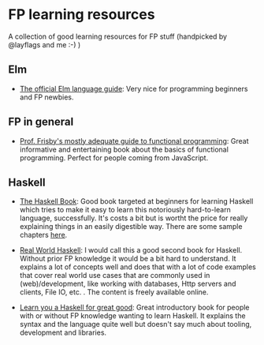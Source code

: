 # FP learning resources
A collection of good learning resources for FP stuff (handpicked by @layflags and me :-) )

## Elm

- [The official Elm language guide](https://guide.elm-lang.org/): Very nice for programming beginners and FP newbies.

## FP in general

- [Prof. Frisby's mostly adequate guide to functional programming](https://mostly-adequate.gitbooks.io/mostly-adequate-guide/): Great informative and entertaining book about the basics of functional programming. Perfect for people coming from JavaScript.

## Haskell

- [The Haskell Book](http://haskellbook.com/): Good book targeted at beginners for learning Haskell which tries to make it easy to learn this notoriously hard-to-learn language, successfully. It's costs a bit but is wortht the price for really explaining things in an easily digestible way. There are some sample chapters [here](http://haskellbook.com/assets/img/sample.pdf).

- [Real World Haskell](http://book.realworldhaskell.org/read/): I would call this a good second book for Haskell. Without prior FP knowledge it would be a bit hard to understand. It explains a lot of concepts well and does that with a lot of code examples that cover real world use cases that are commonly used in (web)/development, like working with databases, Http servers and clients, File IO, etc. . The content is freely available online.

- [Learn you a Haskell for great good](http://learnyouahaskell.com/chapters): Great introductory book for people with or without FP knowledge wanting to learn Haskell. It explains the syntax and the language quite well but doesn't say much about tooling, development and libraries. 


